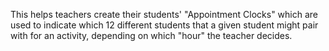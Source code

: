 This helps teachers create their students' "Appointment Clocks" which are used to indicate which 12 different students that a given student might pair with for an activity, depending on which "hour" the teacher decides.